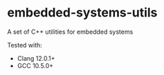 # embedded-systems-utils
A set of C++ utilities for embedded systems

Tested with:
 - Clang 12.0.1+
 - GCC 10.5.0+
